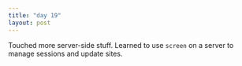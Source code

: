 ```yaml
---
title: "day 19"
layout: post
---
```

Touched more server-side stuff. Learned to use ```screen``` on a server to manage sessions and update sites.  